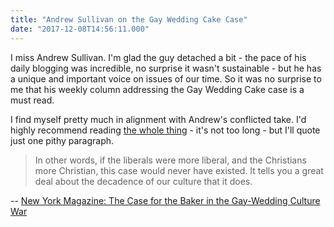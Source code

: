 ```yaml
---
title: "Andrew Sullivan on the Gay Wedding Cake Case"
date: "2017-12-08T14:56:11.000"
---
```


I miss Andrew Sullivan. I'm glad the guy detached a bit - the pace of his daily blogging was incredible, no surprise it wasn't sustainable - but he has a unique and important voice on issues of our time. So it was no surprise to me that his weekly column addressing the Gay Wedding Cake case is a must read.

I find myself pretty much in alignment with Andrew's conflicted take. I'd highly recommend reading [the whole thing](http://nymag.com/daily/intelligencer/2017/12/andrew-sullivan-let-him-have-his-cake.html) - it's not too long - but I'll quote just one pithy paragraph.

> In other words, if the liberals were more liberal, and the Christians more Christian, this case would never have existed. It tells you a great deal about the decadence of our culture that it does.

\-- [New York Magazine: The Case for the Baker in the Gay-Wedding Culture War](http://nymag.com/daily/intelligencer/2017/12/andrew-sullivan-let-him-have-his-cake.html)
